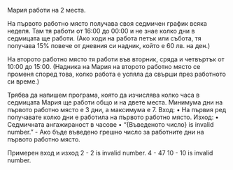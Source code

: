 Мария работи на 2 места.

На първото работно място получава своя седмичен график всяка неделя. Там тя
работи от 16:00 до 00:00 и не знае колко дни в седмицата ще работи. (Ако ходи на
работа петък или събота, тя получава 15% повече от дневния си надник, който е 60
лв. на ден.)

На второто работно място тя работи във вторник, сряда и четвъртък от 10:00 до
15:00. (Надника на Мария на второто работно място се променя според това, колко
работа е успяла да свърши през работното си време.)

Трябва да напишем програма, която да изчислява колко часа в седмицата Мария ще
работи общо и на двете места.
Минимума дни на първото работно място е 3 дни, а максимума е 7.
Вход:
• На първия ред получавате колко дни е работила на първото работно място.
Изход:
• Седмичната ангажираност в часове
• “{Въведеното число} is invalid number.” - Ако бъде въведено грешно
число за работните дни на първото работно място.

Примерен вход и изход
2  -  2 is invalid number.
4  -  47
10 -  10 is invalid number.
